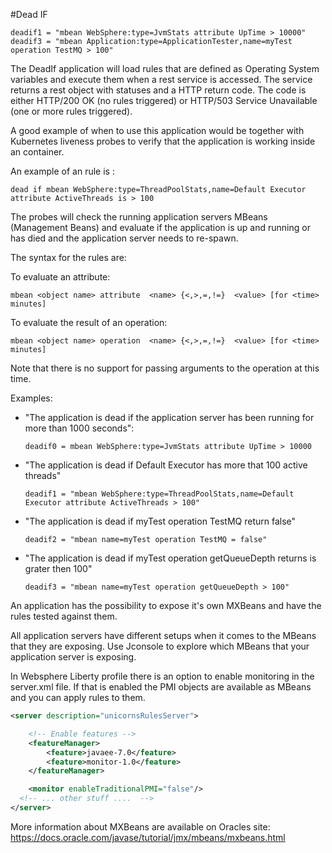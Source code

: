 #Dead IF

```
deadif1 = "mbean WebSphere:type=JvmStats attribute UpTime > 10000"
deadif3 = "mbean Application:type=ApplicationTester,name=myTest operation TestMQ > 100"
 ```

The DeadIf application will load rules that are defined as Operating System variables and execute them when a rest service is accessed. The service returns a rest object with statuses and a HTTP return code.
The code is either HTTP/200 OK (no rules triggered) or HTTP/503 Service Unavailable (one or more rules triggered).

A good example of when to use this application would be together with Kubernetes liveness probes to verify that the application is working inside an container.

An example of  an rule is :

```
dead if mbean WebSphere:type=ThreadPoolStats,name=Default Executor attribute ActiveThreads is > 100
```

The probes will check the running application servers MBeans (Management Beans) and evaluate if the application is up and running or has died and the application server needs to re-spawn.

The syntax for the rules are:

To evaluate an attribute:

```
mbean <object name> attribute  <name> {<,>,=,!=}  <value> [for <time> minutes]
```

To evaluate the result of an operation:

```
mbean <object name> operation  <name> {<,>,=,!=}  <value> [for <time> minutes]
```
Note that there is no support for passing arguments to the operation at this time.

Examples:
- "The application is dead if the application server has been running for more than 1000 seconds":

    ```
    deadif0 = mbean WebSphere:type=JvmStats attribute UpTime > 10000
    ```

- "The application is dead if Default Executor has more that 100 active threads"

    ```
    deadif1 = "mbean WebSphere:type=ThreadPoolStats,name=Default Executor attribute ActiveThreads > 100"
    ```

- "The application is dead if myTest operation TestMQ return false"

  ```
  deadif2 = "mbean name=myTest operation TestMQ = false"
  ```

- "The application is dead if myTest operation getQueueDepth returns is grater then 100"

  ```
  deadif3 = "mbean name=myTest operation getQueueDepth > 100"
  ```

An application has the possibility to expose it's own MXBeans and have the rules tested against them.

All application servers have different setups when it comes to the MBeans that they are exposing. Use Jconsole to explore which MBeans that your application server is exposing.

In Websphere Liberty profile there is an option to enable monitoring in the server.xml file. If that is enabled the PMI objects are available as MBeans and you can apply rules to them.  

```xml
<server description="unicornsRulesServer">

    <!-- Enable features -->
    <featureManager>
        <feature>javaee-7.0</feature>
        <feature>monitor-1.0</feature>
    </featureManager>

	<monitor enableTraditionalPMI="false"/>
  <!-- ... other stuff ....  -->  
</server>
```

More information about MXBeans are available on Oracles site: https://docs.oracle.com/javase/tutorial/jmx/mbeans/mxbeans.html    
